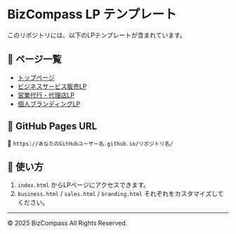 # BizCompass LP テンプレート

このリポジトリには、以下のLPテンプレートが含まれています。

## 🔹 ページ一覧
- [トップページ](index.html)
- [ビジネスサービス販売LP](business.html)
- [営業代行・代理店LP](sales.html)
- [個人ブランディングLP](branding.html)

## 📌 GitHub Pages URL
🔗 `https://あなたのGitHubユーザー名.github.io/リポジトリ名/`

## 📄 使い方
1. `index.html` からLPページにアクセスできます。
2. `business.html` / `sales.html` / `branding.html` それぞれをカスタマイズしてください。

---
© 2025 BizCompass All Rights Reserved.
